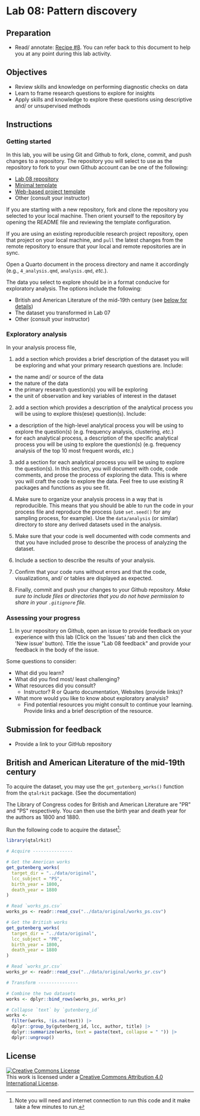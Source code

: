 # Lab 08: Pattern discovery

## Preparation

- Read/ annotate: [Recipe \#8](https://qtalr.github.io/qtalrkit/articles/recipe-8.html). You can refer back to this document to help you at any point during this lab activity.

## Objectives

- Review skills and knowledge on performing diagnostic checks on data
- Learn to frame research questions to explore for insights
- Apply skills and knowledge to explore these questions using descriptive and/ or unsupervised methods

## Instructions

### Getting started

In this lab, you will be using Git and Github to fork, clone, commit, and push changes to a repository. The repository you will select to use as the repository to fork to your own Github account can be one of the following:

- [Lab 08 repository](https://github.com/qtalr/lab-08)
- [Minimal template](https://github.com/qtalr/project)
- [Web-based project template](https://github.com/qtalr/project_web)
- Other (consult your instructor)

If you are starting with a new repository, fork and clone the repository you selected to your local machine. Then orient yourself to the repository by opening the README file and reviewing the template configuration.

If you are using an existing reproducible research project repository, open that project on your local machine, and `pull` the latest changes from the remote repository to ensure that your local and remote repositories are in sync.

Open a Quarto document in the process directory and name it accordingly (e.g., `4_analysis.qmd`, `analysis.qmd`, *etc.*).

The data you select to explore should be in a format conducive for exploratory analysis. The options include the following:

- British and American Literature of the mid-19th century (see [below for details](#british-and-american-literature-of-the-mid-19th-century))
- The dataset you transformed in Lab 07
- Other (consult your instructor)

### Exploratory analysis

In your analysis process file,

1. add a section which provides a brief description of the dataset you will be exploring and what your primary research questions are. Include:

  - the name and/ or source of the data
  - the nature of the data
  - the primary research question(s) you will be exploring
  - the unit of observation and key variables of interest in the dataset

2. add a section which provides a description of the analytical process you will be using to explore this(ese) question(s). Include:

  - a description of the high-level analytical process you will be using to explore the question(s) (e.g. frequency analysis, clustering, *etc.*)
  - for each analytical process, a description of the specific analytical process you will be using to explore the question(s) (e.g. frequency analysis of the top 10 most frequent words, *etc.*)

3. add a section for each analytical process you will be using to explore the question(s). In this section, you will document with code, code comments, and prose the process of exploring the data. This is where you will craft the code to explore the data. Feel free to use existing R packages and functions as you see fit.

4. Make sure to organize your analysis process in a way that is reproducible. This means that you should be able to run the code in your  process file and reproduce the process (use `set.seed()` for any sampling process, for example). Use the `data/analysis` (or similar) directory to store any derived datasets used in the analysis.

5. Make sure that your code is well documented with code comments and that you have included prose to describe the process of analyzing the dataset.

6. Include a section to describe the results of your analysis.

7. Confirm that your code runs without errors and that the code, visualizations, and/ or tables are displayed as expected.

8. Finally, commit and push your changes to your Github repository. *Make sure to include files or directories that you do not have permission to share in your `.gitignore` file.*

### Assessing your progress

1. In your repository on Github, open an issue to provide feedback on your experience with this lab (Click on the 'Issues' tab and then click the 'New issue' button). Title the issue "Lab 08 feedback" and provide your feedback in the body of the issue.

Some questions to consider:

  - What did you learn?
  - What did you find most/ least challenging?
  - What resources did you consult?
    - Instructor? R or Quarto documentation, Websites (provide links)?
  - What more would you like to know about exploratory analysis?
    - Find potential resources you might consult to continue your learning. Provide links and a brief description of the resource.

## Submission for feedback

- Provide a link to your GitHub repository

## British and American Literature of the mid-19th century

To acquire the dataset, you may use the `get_gutenberg_works()` function from the `qtalrkit` package. (See the documentation)

The Library of Congress codes for British and American Literature are "PR" and "PS" respectively. You can then use the birth year and death year for the authors as 1800 and 1880.

Run the following code to acquire the dataset[^1]:

[^1]: Note you will need and internet connection to run this code and it make take a few minutes to run.

```r
library(qtalrkit)

# Acquire ---------------

# Get the American works
get_gutenberg_works(
  target_dir = "../data/original",
  lcc_subject = "PS",
  birth_year = 1800,
  death_year = 1880
)

# Read `works_ps.csv`
works_ps <- readr::read_csv("../data/original/works_ps.csv")

# Get the British works
get_gutenberg_works(
  target_dir = "../data/original",
  lcc_subject = "PR",
  birth_year = 1800,
  death_year = 1880
)

# Read `works_pr.csv`
works_pr <- readr::read_csv("../data/original/works_pr.csv")

# Transform ---------------

# Combine the two datasets
works <- dplyr::bind_rows(works_ps, works_pr)

# Collapse `text` by `gutenberg_id`
works <-
  filter(works, !is.na(text)) |>
  dplyr::group_by(gutenberg_id, lcc, author, title) |>
  dplyr::summarize(works, text = paste(text, collapse = " ")) |>
  dplyr::ungroup()
```


## License

<a rel="license" href="http://creativecommons.org/licenses/by/4.0/"><img alt="Creative Commons License" style="border-width:0" src="https://i.creativecommons.org/l/by/4.0/88x31.png" /></a><br />This work is licensed under a <a rel="license" href="http://creativecommons.org/licenses/by/4.0/">Creative Commons Attribution 4.0 International License</a>.
